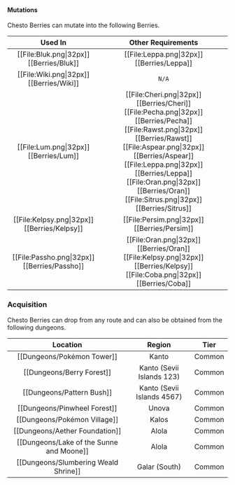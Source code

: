 #### Mutations
Chesto Berries can mutate into the following Berries.

| Used In                                       | Other Requirements |
| :---:                                         | :---: |
| [[File:Bluk.png\|32px]] [[Berries/Bluk]]      | [[File:Leppa.png\|32px]] [[Berries/Leppa]] |
| [[File:Wiki.png\|32px]] [[Berries/Wiki]]      | `N/A` |
| [[File:Lum.png\|32px]] [[Berries/Lum]]        | [[File:Cheri.png\|32px]] [[Berries/Cheri]] [[File:Pecha.png\|32px]] [[Berries/Pecha]] [[File:Rawst.png\|32px]] [[Berries/Rawst]] [[File:Aspear.png\|32px]] [[Berries/Aspear]] [[File:Leppa.png\|32px]] [[Berries/Leppa]] [[File:Oran.png\|32px]] [[Berries/Oran]] [[File:Sitrus.png\|32px]] [[Berries/Sitrus]] |
| [[File:Kelpsy.png\|32px]] [[Berries/Kelpsy]]  | [[File:Persim.png\|32px]] [[Berries/Persim]] |
| [[File:Passho.png\|32px]] [[Berries/Passho]]  | [[File:Oran.png\|32px]] [[Berries/Oran]] [[File:Kelpsy.png\|32px]] [[Berries/Kelpsy]] [[File:Coba.png\|32px]] [[Berries/Coba]] |

### Acquisition
Chesto Berries can drop from any route and can also be obtained from the following dungeons.

| Location	                                | Region | Tier	    |
| :---:                                     | :---:     | :---:         |
| [[Dungeons/Pokémon Tower]]                | Kanto | Common    |
| [[Dungeons/Berry Forest]]	                | Kanto (Sevii Islands 123) | Common	|
| [[Dungeons/Pattern Bush]]	                | Kanto (Sevii Islands 4567) | Common	|
| [[Dungeons/Pinwheel Forest]]	            | Unova | Common	|
| [[Dungeons/Pokémon Village]]	            | Kalos | Common	|
| [[Dungeons/Aether Foundation]]            | Alola | Common	|
| [[Dungeons/Lake of the Sunne and Moone]]  | Alola | Common	|
| [[Dungeons/Slumbering Weald Shrine]]	    | Galar (South) | Common	|